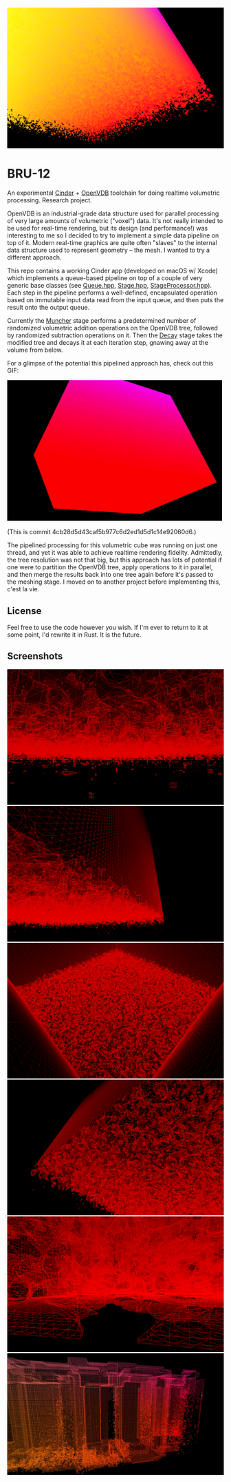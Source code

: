 ![BRU-12 Screenshot](images/title.png)

# BRU-12

An experimental [Cinder](https://www.libcinder.org/) + [OpenVDB](http://www.openvdb.org/) toolchain for doing realtime volumetric processing. Research project.

OpenVDB is an industrial-grade data structure used for parallel processing of very large amounts of volumetric ("voxel") data. It's not really intended to be used for real-time rendering, but its design (and performance!) was interesting to me so I decided to try to implement a simple data pipeline on top of it. Modern real-time graphics are quite often "slaves" to the internal data structure used to represent geometry – the mesh. I wanted to try a different approach.

This repo contains a working Cinder app (developed on macOS w/ Xcode) which implements a queue-based pipeline on top of a couple of very generic base classes (see [Queue.hpp](src/beton/Queue.hpp), [Stage.hpp](src/beton/Stage.hpp), [StageProcessor.hpp](src/beton/StageProcessor.hpp)). Each step in the pipeline performs a well-defined, encapsulated operation based on immutable input data read from the input queue, and then puts the result onto the output queue.

Currently the [Muncher](src/pipeline/Muncher.cpp) stage performs a predetermined number of randomized volumetric addition operations on the OpenVDB tree, followed by randomized subtraction operations on it. Then the [Decay](src/pipeline/Decay.cpp) stage takes the modified tree and decays it at each iteration step, gnawing away at the volume from below.

For a glimpse of the potential this pipelined approach has, check out this GIF:

![BRU-12 Screenshot 1](images/dissolved.gif)

(This is commit 4cb28d5d43caf5b977c6d2ed1d5d1c14e92060d6.)

The pipelined processing for this volumetric cube was running on just one thread, and yet it was able to achieve realtime rendering fidelity. Admittedly, the tree resolution was not that big, but this approach has lots of potential if one were to partition the OpenVDB tree, apply operations to it in parallel, and then merge the results back into one tree again before it's passed to the meshing stage. I moved on to another project before implementing this, c'est la vie.

## License

Feel free to use the code however you wish. If I'm ever to return to it at some point, I'd rewrite it in Rust. It is the future.

## Screenshots

![BRU-12 Screenshot 1](images/bru-12-01.png)
![BRU-12 Screenshot 2](images/bru-12-02.png)
![BRU-12 Screenshot 3](images/bru-12-03.png)
![BRU-12 Screenshot 4](images/bru-12-04.png)
![BRU-12 Screenshot 5](images/bru-12-05.png)
![BRU-12 Screenshot 6](images/bru-12-06.jpg)